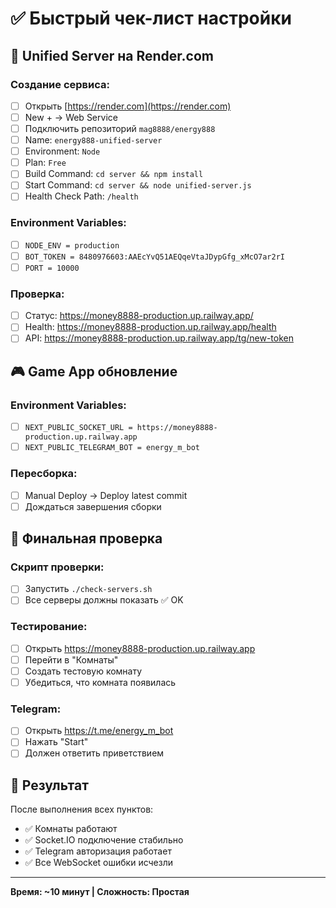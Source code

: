 # ✅ Быстрый чек-лист настройки

## 🎯 Unified Server на Render.com

### Создание сервиса:
- [ ] Открыть [https://render.com](https://render.com)
- [ ] New + → Web Service
- [ ] Подключить репозиторий `mag8888/energy888`
- [ ] Name: `energy888-unified-server`
- [ ] Environment: `Node`
- [ ] Plan: `Free`
- [ ] Build Command: `cd server && npm install`
- [ ] Start Command: `cd server && node unified-server.js`
- [ ] Health Check Path: `/health`

### Environment Variables:
- [ ] `NODE_ENV = production`
- [ ] `BOT_TOKEN = 8480976603:AAEcYvQ51AEQqeVtaJDypGfg_xMcO7ar2rI`
- [ ] `PORT = 10000`

### Проверка:
- [ ] Статус: https://money8888-production.up.railway.app/
- [ ] Health: https://money8888-production.up.railway.app/health
- [ ] API: https://money8888-production.up.railway.app/tg/new-token

## 🎮 Game App обновление

### Environment Variables:
- [ ] `NEXT_PUBLIC_SOCKET_URL = https://money8888-production.up.railway.app`
- [ ] `NEXT_PUBLIC_TELEGRAM_BOT = energy_m_bot`

### Пересборка:
- [ ] Manual Deploy → Deploy latest commit
- [ ] Дождаться завершения сборки

## 🧪 Финальная проверка

### Скрипт проверки:
- [ ] Запустить `./check-servers.sh`
- [ ] Все серверы должны показать ✅ OK

### Тестирование:
- [ ] Открыть https://money8888-production.up.railway.app
- [ ] Перейти в "Комнаты"
- [ ] Создать тестовую комнату
- [ ] Убедиться, что комната появилась

### Telegram:
- [ ] Открыть https://t.me/energy_m_bot
- [ ] Нажать "Start"
- [ ] Должен ответить приветствием

## 🎉 Результат

После выполнения всех пунктов:
- ✅ Комнаты работают
- ✅ Socket.IO подключение стабильно
- ✅ Telegram авторизация работает
- ✅ Все WebSocket ошибки исчезли

---
**Время: ~10 минут | Сложность: Простая**
